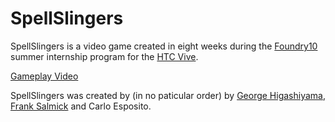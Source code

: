 # SpellSlingers

SpellSlingers is a video game created in eight weeks during the [Foundry10](http://foundry10.org) summer internship program for the [HTC Vive](https://www.htcvive.com/us/).

[Gameplay Video](https://www.youtube.com/watch?v=_jExDK_wjDQ)

SpellSlingers was created by (in no paticular order) by [George Higashiyama](https://github.com/bitonality/), [Frank Salmick](https://frank.salmick.com) and Carlo Esposito. 
